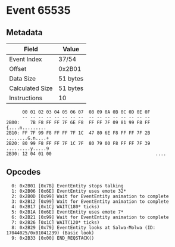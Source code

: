 # Event 65535

## Metadata

| Field           | Value    |
|-----------------|----------|
| Event Index     | 37/54    |
| Offset          | 0x2B01   |
| Data Size       | 51 bytes |
| Calculated Size | 51 bytes |
| Instructions    | 10       |

```
      00 01 02 03 04 05 06 07  08 09 0A 0B 0C 0D 0E 0F
      -- -- -- -- -- -- -- --  -- -- -- -- -- -- -- --
2B00:    7B F8 FF FF 7F 6E F8  FF FF 7F 09 81 99 F8 FF   {....n.........
2B10: FF 7F 99 F8 FF FF 7F 1C  47 80 6E F8 FF FF 7F 2B  ........G.n....+
2B20: 80 99 F8 FF FF 7F 1C 7F  80 79 00 F8 FF FF 7F 39  .........y.....9
2B30: 12 04 01 00                                       ....            
```

## Opcodes

```
  0: 0x2B01 [0x7B] EventEntity stops talking
  1: 0x2B06 [0x6E] EventEntity uses emote 32*
  2: 0x2B0D [0x99] Wait for EventEntity animation to complete
  3: 0x2B12 [0x99] Wait for EventEntity animation to complete
  4: 0x2B17 [0x1C] WAIT(180* ticks)
  5: 0x2B1A [0x6E] EventEntity uses emote 7*
  6: 0x2B21 [0x99] Wait for EventEntity animation to complete
  7: 0x2B26 [0x1C] WAIT(120* ticks)
  8: 0x2B29 [0x79] EventEntity looks at Salwa-Molwa (ID: 17044025/0x01041239) (Basic look)
  9: 0x2B33 [0x00] END_REQSTACK()
```
